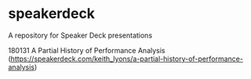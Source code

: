 # speakerdeck
A repository for Speaker Deck presentations

180131 A Partial History of Performance Analysis (https://speakerdeck.com/keith_lyons/a-partial-history-of-performance-analysis)
